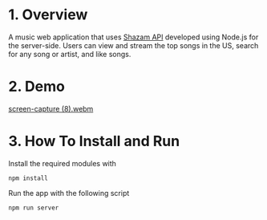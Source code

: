 # 1. Overview
A music web application that uses [Shazam API](https://rapidapi.com/apidojo/api/shazam) developed using Node.js for the server-side. Users can view and stream the top songs in the US, search for any song or artist, and like songs.

# 2. Demo
[screen-capture (8).webm](https://user-images.githubusercontent.com/93945902/236946697-f866a043-358a-4fd8-a495-4a8e45cd3ba7.webm)


# 3. How To Install and Run
Install the required modules with
```
npm install
```
Run the app with the following script
```
npm run server
```


